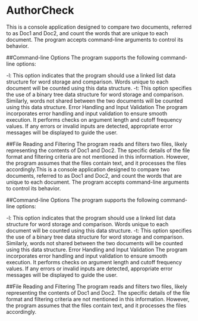 # AuthorCheck

This is a console application designed to compare two documents, referred to as Doc1 and Doc2, and count the words that are unique to each document. The program accepts command-line arguments to control its behavior.

##Command-line Options
The program supports the following command-line options:

-l: This option indicates that the program should use a linked list data structure for word storage and comparison. Words unique to each document will be counted using this data structure.
-t: This option specifies the use of a binary tree data structure for word storage and comparison. Similarly, words not shared between the two documents will be counted using this data structure.
Error Handling and Input Validation
The program incorporates error handling and input validation to ensure smooth execution. It performs checks on argument length and cutoff frequency values. If any errors or invalid inputs are detected, appropriate error messages will be displayed to guide the user.

##File Reading and Filtering
The program reads and filters two files, likely representing the contents of Doc1 and Doc2. The specific details of the file format and filtering criteria are not mentioned in this information. However, the program assumes that the files contain text, and it processes the files accordingly.This is a console application designed to compare two documents, referred to as Doc1 and Doc2, and count the words that are unique to each document. The program accepts command-line arguments to control its behavior.

##Command-line Options
The program supports the following command-line options:

-l: This option indicates that the program should use a linked list data structure for word storage and comparison. Words unique to each document will be counted using this data structure.
-t: This option specifies the use of a binary tree data structure for word storage and comparison. Similarly, words not shared between the two documents will be counted using this data structure.
Error Handling and Input Validation
The program incorporates error handling and input validation to ensure smooth execution. It performs checks on argument length and cutoff frequency values. If any errors or invalid inputs are detected, appropriate error messages will be displayed to guide the user.

##File Reading and Filtering
The program reads and filters two files, likely representing the contents of Doc1 and Doc2. The specific details of the file format and filtering criteria are not mentioned in this information. However, the program assumes that the files contain text, and it processes the files accordingly.
